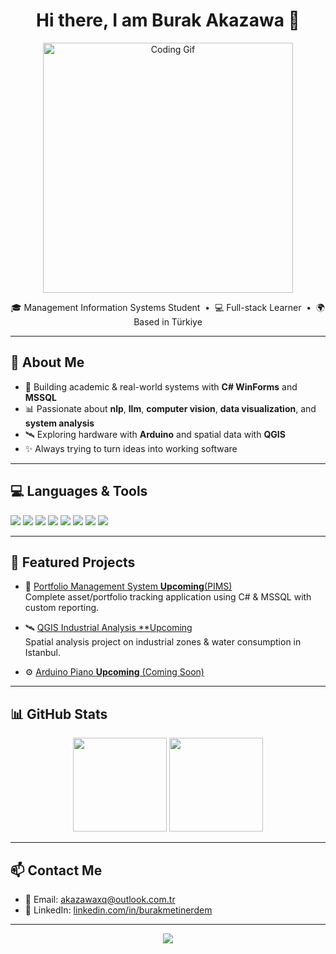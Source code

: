 <h1 align="center">Hi there, I am Burak Akazawa 👋</h1>

<p align="center">
  <img src="https://media.giphy.com/media/qgQUggAC3Pfv687qPC/giphy.gif" width="400" alt="Coding Gif" />
</p>

<p align="center">
  🎓 Management Information Systems Student &nbsp;•&nbsp;
  💻 Full-stack Learner &nbsp;•&nbsp;
  🌍 Based in Türkiye
</p>

---

## 🧠 About Me

- 💼 Building academic & real-world systems with **C# WinForms** and **MSSQL**
- 📊 Passionate about **nlp**, **llm**, **computer vision**, **data visualization**, and **system analysis**
- 🛰️ Exploring hardware with **Arduino** and spatial data with **QGIS**
- ✨ Always trying to turn ideas into working software

---

## 💻 Languages & Tools

<p align="left">
  <img src="https://img.shields.io/badge/C%23-239120?style=for-the-badge&logo=c-sharp&logoColor=white" />
  <img src="https://img.shields.io/badge/.NET-512BD4?style=for-the-badge&logo=dotnet&logoColor=white" />
  <img src="https://img.shields.io/badge/Microsoft%20SQL%20Server-CC2927?style=for-the-badge&logo=microsoftsqlserver&logoColor=white" />
  <img src="https://img.shields.io/badge/Python-3776AB?style=for-the-badge&logo=python&logoColor=white" />
  <img src="https://img.shields.io/badge/Java-ED8B00?style=for-the-badge&logo=java&logoColor=white" />
  <img src="https://img.shields.io/badge/Arduino-00979D?style=for-the-badge&logo=arduino&logoColor=white" />
  <img src="https://img.shields.io/badge/QGIS-589632?style=for-the-badge&logo=qgis&logoColor=white" />
  <img src="https://img.shields.io/badge/GitHub-181717?style=for-the-badge&logo=github&logoColor=white" />
</p>

---

## 📂 Featured Projects

- 🔐 [Portfolio Management System **Upcoming**(PIMS)](#)  
  Complete asset/portfolio tracking application using C# & MSSQL with custom reporting.

- 🛰️ [QGIS Industrial Analysis **Upcoming](#)  
  Spatial analysis project on industrial zones & water consumption in Istanbul.

- ⚙️ [Arduino Piano **Upcoming**  (Coming Soon)](#)  
  

---

## 📊 GitHub Stats

<p align="center">
  <img src="https://github-readme-stats.vercel.app/api?username=AkazawaxQ&show_icons=true&theme=github_dark&hide_border=true" height="150"/>
  <img src="https://github-readme-stats.vercel.app/api/top-langs/?username=AkazawaxQ&layout=compact&theme=github_dark&hide_border=true" height="150"/>
</p>

---

## 📫 Contact Me

- 💌 Email: akazawaxq@outlook.com.tr
- 🔗 LinkedIn: [linkedin.com/in/burakmetinerdem](https://linkedin.com/in/burakmetinerdem)

---

<p align="center">
  <img src="https://capsule-render.vercel.app/api?type=waving&color=0:5e60ce,100:7209b7&height=120&section=footer" />
</p>
